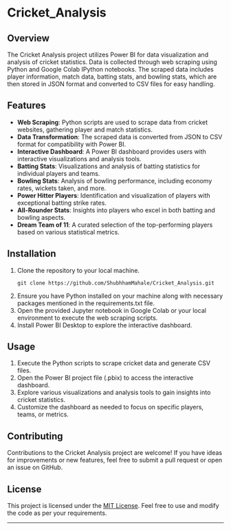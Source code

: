 # Cricket_Analysis


## Overview
The Cricket Analysis project utilizes Power BI for data visualization and analysis of cricket statistics. Data is collected through web scraping using Python and Google Colab IPython notebooks. The scraped data includes player information, match data, batting stats, and bowling stats, which are then stored in JSON format and converted to CSV files for easy handling.

## Features
- **Web Scraping**: Python scripts are used to scrape data from cricket websites, gathering player and match statistics.
- **Data Transformation**: The scraped data is converted from JSON to CSV format for compatibility with Power BI.
- **Interactive Dashboard**: A Power BI dashboard provides users with interactive visualizations and analysis tools.
- **Batting Stats**: Visualizations and analysis of batting statistics for individual players and teams.
- **Bowling Stats**: Analysis of bowling performance, including economy rates, wickets taken, and more.
- **Power Hitter Players**: Identification and visualization of players with exceptional batting strike rates.
- **All-Rounder Stats**: Insights into players who excel in both batting and bowling aspects.
- **Dream Team of 11**: A curated selection of the top-performing players based on various statistical metrics.

## Installation
1. Clone the repository to your local machine.
   ```
   git clone https://github.com/ShubhhamMahale/Cricket_Analysis.git
   ```
2. Ensure you have Python installed on your machine along with necessary packages mentioned in the requirements.txt file.
3. Open the provided Jupyter notebook in Google Colab or your local environment to execute the web scraping scripts.
4. Install Power BI Desktop to explore the interactive dashboard.

## Usage
1. Execute the Python scripts to scrape cricket data and generate CSV files.
2. Open the Power BI project file (.pbix) to access the interactive dashboard.
3. Explore various visualizations and analysis tools to gain insights into cricket statistics.
4. Customize the dashboard as needed to focus on specific players, teams, or metrics.

## Contributing
Contributions to the Cricket Analysis project are welcome! If you have ideas for improvements or new features, feel free to submit a pull request or open an issue on GitHub.

## License
This project is licensed under the [MIT License](LICENSE). Feel free to use and modify the code as per your requirements.

---
